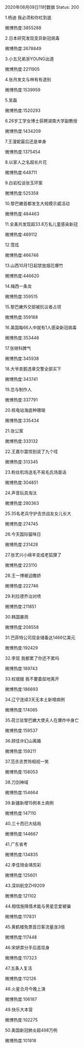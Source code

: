 2020年08月09日11时数据
Status: 200

1.杨迪 我必须和你杠到底

微博热度:3855288

2.日本研究发现变异新冠病毒

微博热度:2678849

3.小五兄弟浙YOUNG出道

微博热度:2211905

4.张月发文与林有有道别

微博热度:1539959

5.吴磊

微博热度:1520293

6.26岁工学女博士获聘湖南大学副教授

微博热度:1434209

7.王漫妮最后还是单身

微博热度:1375454

8.以家人之名超长片花

微博热度:648711

9.白岩松谈张玉环案

微博热度:525358

10.黎巴嫩首都发生大规模示威活动

微博热度:484463

11.全美共发现超33.8万名儿童感染新冠

微博热度:469112

12.雪炫

微博热度:466746

13.山西10月1日起禁放烟花爆竹

微博热度:446620

14.梅西一条龙

微博热度:359515

15.黎巴嫩外交部被抗议者占领

微博热度:359188

16.美国每66人中就有1人感染新冠病毒

微博热度:353448

17.张继科脾气

微博热度:345938

18.大爷卖鹅违章交警全部买下

微博热度:343741

19.恋与制作人

微博热度:337791

20.核电站海底种珊瑚

微博热度:335434

21.张公案

微博热度:333132

22.王嘉尔震惊到说了九个哇

微博热度:313345

23.粉丝机场送毛不易毛氏场面话

微博热度:304851

24.声音玩具淘汰

微博热度:280363

25.35名老兵守护去世战友女儿长大

微博热度:274745

26.今天国际猫咪日

微博热度:231428

27.张艺兴小绵羊变成老狐狸了

微博热度:223110

28.王一博被迫撒娇

微博热度:222746

29.利拉德乔治对喷

微博热度:211851

30.韩国暴雨

微博热度:208558

31.巴菲特公司现金储备达1466亿美元

微博热度:192429

32.李现 我都累了你还不累吗

微博热度:189743

33.权珉娥 我不要委屈地离开

微博热度:186693

34.辽宁连续3天无本土新增病例

微博热度:174085

35.荷兰驻黎巴嫩大使夫人在爆炸中身亡

微博热度:159537

36.顾佳许幻山离婚

微博热度:159211

37.范丞丞贾玲相视一笑

微博热度:158053

38.刀剑神域

微博热度:154664

39.新疆新增15例本土病例

微博热度:147110

40.三十而已大结局

微博热度:144667

41.广东省考

微博热度:134835

42.李佳琦金靖剪彩

微博热度:125601

43.深圳航空ZH9209

微博热度:121102

44.相信施降情术能与男星恋爱被骗

微博热度:117831

45.黄鹤楼免票首日客流量涨3倍

微博热度:117448

46.宋妍霏分手后首现身

微博热度:117323

47.五条人复活

微博热度:112126

48.火星合月今晚上演

微博热度:106187

49.快乐大本营

微博热度:102275

50.美国新冠肺炎超498万例

微博热度:101818

